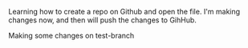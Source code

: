 Learning how to create a repo on Github and open the file. I'm making changes now, and then will push the changes to GihHub.

Making some changes on test-branch